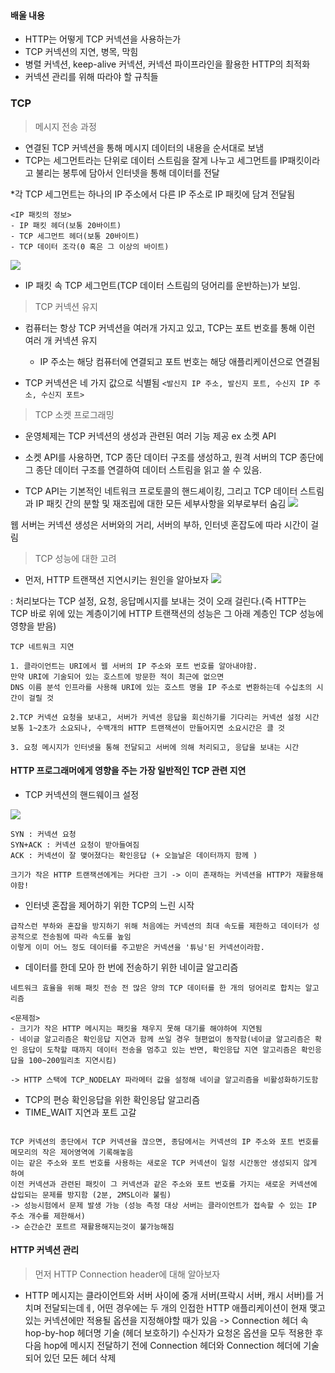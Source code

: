 #### 배울 내용
- HTTP는 어떻게 TCP 커넥션을 사용하는가
- TCP 커넥션의 지연, 병목, 막힘
- 병렬 커넥션, keep-alive 커넥션, 커넥션 파이프라인을 활용한 HTTP의 최적화
- 커넥션 관리를 위해 따라야 할 규칙들

### TCP


> 메시지 전송 과정

- 연결된 TCP 커넥션을 통해 메시지 데이터의 내용을 순서대로 보냄
- TCP는 세그먼트라는 단위로 데이터 스트림을 잘게 나누고 세그먼트를 IP패킷이라고 불리는 봉투에 담아서 인터넷을 통해 데이터를 전달

*각 TCP 세그먼트는 하나의 IP 주소에서 다른 IP 주소로 IP 패킷에 담겨 전달됨

```
<IP 패킷의 정보>
- IP 패킷 헤더(보통 20바이트)
- TCP 세그먼트 헤더(보통 20바이트)
- TCP 데이터 조각(0 혹은 그 이상의 바이트)
```
![](https://velog.velcdn.com/images/pigu/post/6faaeb90-d6f8-4889-ae6f-706384f11d1e/image.png)

* IP 패킷 속 TCP 세그먼트(TCP 데이터 스트림의 덩어리를 운반하는)가 보임.

> TCP 커넥션 유지

- 컴퓨터는 항상 TCP 커넥션을 여러개 가지고 있고, TCP는 포트 번호를 통해 이런 여러 개 커넥션 유지
	- IP 주소는 해당 컴퓨터에 연결되고 포트 번호는 해당 애플리케이션으로 연결됨
    
- TCP 커넥션은 네 가지 값으로 식별됨
`<발신지 IP 주소, 발신지 포트, 수신지 IP 주소, 수신지 포트>`

> TCP 소켓 프로그래밍

- 운영체제는 TCP 커넥션의 생성과 관련된 여러 기능 제공 ex 소켓 API

- 소켓 API를 사용하면, TCP 종단 데이터 구조를 생성하고, 원격 서버의 TCP 종단에 그 종단 데이터 구조를 연결하여 데이터 스트림을 읽고 쓸 수 있음.
- TCP API는 기본적인 네트워크 프로토콜의 핸드셰이킹, 그리고 TCP 데이터 스트림과 IP 패킷 간의 분할 및 재조립에 대한 모든 세부사항을 외부로부터 숨김
![](https://velog.velcdn.com/images/pigu/post/1ee95364-fb69-4a95-b745-398fb1d741ab/image.png)

웹 서버는 커넥션 생성은 서버와의 거리, 서버의 부하, 인터넷 혼잡도에 따라 시간이 걸림


> TCP 성능에 대한 고려


- 먼저, HTTP 트랜잭션 지연시키는 원인을 알아보자
![](https://velog.velcdn.com/images/pigu/post/d05fc93e-504f-4a2a-a496-7da87dd2f1c2/image.png)

: 처리보다는 TCP 설정, 요청, 응답메시지를 보내는 것이 오래 걸린다.(즉 HTTP는 TCP 바로 위에 있는 계층이기에 HTTP 트랜잭션의 성능은 그 아래 계층인 TCP 성능에 영향을 받음)

`TCP 네트워크 지연`

```
1. 클라이언트는 URI에서 웹 서버의 IP 주소와 포트 번호를 알아내야함. 
만약 URI에 기술되어 있는 호스트에 방문한 적이 최근에 없으면
DNS 이름 분석 인프라를 사용해 URI에 있는 호스트 명을 IP 주소로 변환하는데 수십초의 시간이 걸릴 것

2.TCP 커넥션 요청을 보내고, 서버가 커넥션 응답을 회신하기를 기다리는 커넥션 설정 시간
보통 1~2초가 소요되나, 수백개의 HTTP 트랜잭션이 만들어지면 소요시간은 클 것

3. 요청 메시지가 인터넷을 통해 전달되고 서버에 의해 처리되고, 응답을 보내는 시간
```

#### HTTP 프로그래머에게 영향을 주는 가장 일반적인 TCP 관련 지연

- TCP 커넥션의 핸드웨이크 설정


![](https://velog.velcdn.com/images/pigu/post/bcc8bae8-d1f9-4410-8748-d53e564f58aa/image.png)
```
SYN : 커넥션 요청
SYN+ACK : 커넥션 요청이 받아들여짐
ACK : 커넥션이 잘 맺어졌다는 확인응답 (+ 오늘날은 데이터까지 함께 )

크기가 작은 HTTP 트랜잭션에게는 커다란 크기 -> 이미 존재하는 커넥션을 HTTP가 재활용해야함!
```
- 인터넷 혼잡을 제어하기 위한 TCP의 느린 시작

```
급작스런 부하와 혼잡을 방지하기 위해 처음에는 커넥션의 최대 속도를 제한하고 데이터가 성공적으로 전송됨에 따라 속도를 높임
이렇게 이미 어느 정도 데이터를 주고받은 커넥션을 '튜닝'된 커넥션이라함.
```

- 데이터를 한데 모아 한 번에 전송하기 위한 네이글 알고리즘

```
네트워크 효율을 위해 패킷 전송 전 많은 양의 TCP 데이터를 한 개의 덩어리로 합치는 알고리즘

<문제점>
- 크기가 작은 HTTP 메시지는 패킷을 채우지 못해 대기를 해야하여 지연됨
- 네이글 알고리즘은 확인응답 지연과 함께 쓰일 경우 형편없이 동작함(네이글 알고리즘은 확인 응답이 도착할 때까지 데이터 전송을 멈추고 있는 반면, 확인응답 지연 알고리즘은 확인응답을 100~200밀리초 지연시킴)

-> HTTP 스택에 TCP_NODELAY 파라메터 값을 설정해 네이글 알고리즘을 비활성화하기도함

```
- TCP의 편승 확인응답을 위한 확인응답 알고리즘
- TIME_WAIT 지연과 포트 고갈

```

TCP 커넥션의 종단에서 TCP 커넥션을 끊으면, 종담에서는 커넥션의 IP 주소와 포트 번호를 메모리의 작은 제어영역에 기록해놓음
이는 같은 주소와 포트 번호를 사용하는 새로운 TCP 커넥션이 일정 시간동안 생성되지 않게 하여
이전 커넥션과 관련된 패킷이 그 커넥션과 같은 주소와 포트 번호를 가지는 새로운 커넥션에 삽입되는 문제를 방지함 (2분, 2MSL이라 불림)
-> 성능시험에서 문제 발생 가능 (성능 측정 대상 서버는 클라이언트가 접속할 수 있는 IP 주소 개수를 제한해서)
-> 순간순간 포트르 재활용해지는것이 불가능해짐
```

#### HTTP 커넥션 관리

> 먼저 HTTP Connection header에 대해 알아보자

- HTTP 메시지는 클라이언트와 서버 사이에 중개 서버(프락시 서버, 캐시 서버)를 거치며 전달되는데ㅔ, 어떤 경우에는 두 개의 인접한 HTTP 애플리케이션이 현재 맺고 있는 커넥션에만 적용될 옵션을 지정해야할 때가 있음
-> Connection 헤더 속 hop-by-hop 헤더명 기술 (헤더 보호하기)
	수신자가 요청온 옵션을 모두 적용한 후 다음 hop에 메시지 전달하기 전에 Connection 헤더와 Connection 헤더에 기술되어 있던 모든 헤더 삭제
